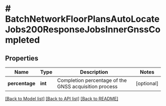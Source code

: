 # # BatchNetworkFloorPlansAutoLocateJobs200ResponseJobsInnerGnssCompleted

## Properties

Name | Type | Description | Notes
------------ | ------------- | ------------- | -------------
**percentage** | **int** | Completion percentage of the GNSS acquisition process | [optional]

[[Back to Model list]](../../README.md#models) [[Back to API list]](../../README.md#endpoints) [[Back to README]](../../README.md)
